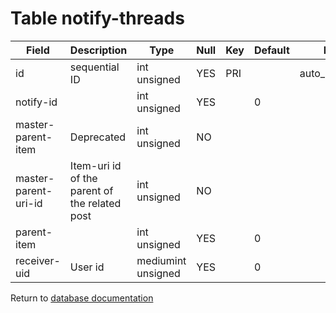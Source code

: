 Table notify-threads
===========


| Field | Description | Type | Null | Key | Default | Extra |
| ----- | ----------- | ---- | ---- | --- | ------- | ----- |
| id | sequential ID | int unsigned | YES | PRI |  | auto_increment |    
| notify-id |  | int unsigned | YES |  | 0 |  |    
| master-parent-item | Deprecated | int unsigned | NO |  |  |  |    
| master-parent-uri-id | Item-uri id of the parent of the related post | int unsigned | NO |  |  |  |    
| parent-item |  | int unsigned | YES |  | 0 |  |    
| receiver-uid | User id | mediumint unsigned | YES |  | 0 |  |    

Return to [database documentation](help/database)
